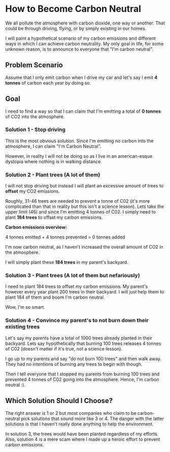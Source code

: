 # How to Become Carbon Neutral

We all pollute the atmosphere with carbon dioxide, one way or another. That could be through driving, flying, or by simply existing in our homes.

I will paint a hypothetical scenario of my carbon emissions and different ways in which I can achieve carbon neutrality. My only goal in life, for some unknown reason, is to announce to everyone that "I'm carbon neutral".

## Problem Scenario

Assume that I only emit carbon when I drive my car and let's say I emit **4 tonnes** of carbon each year by doing so.

## Goal

I need to find a way so that I can claim that I'm emitting a total of **0 tonnes** of CO2 into the atmosphere.

### Solution 1 - Stop driving

This is the most obvious solution. Since I'm emitting no carbon into the atmosphere, I can claim "I'm Carbon Neutral".

However, in reality I will not be doing so as I live in an american-esque dystopia where nothing is in walking distance.

### Solution 2 - Plant trees (A lot of them)

I will not stop driving but instead I will plant an excessive amount of trees to **offset** my CO2 emissions.

Roughly, 31-46 trees are needed to prevent a tonne of C02 (it's more complicated than that in reality but this isn't a science lesson). Lets take the upper limit (46) and since I'm emitting 4 tonnes of C02. I simply need to plant **184 trees** to offset my carbon emissions.

**Carbon emissions overview:**

4 tonnes emitted + 4 tonnes prevented = 0 tonnes added

I'm now carbon neutral, as I haven't increased the overall amount of CO2 in the atmosphere.

I will simply plant these **184 trees** in my parent's backyard.

### Solution 3 - Plant trees (A lot of them but nefariously)

I need to plant 184 trees to offset my carbon emissions. My parent's however every year plant 200 trees in their backyard. I will just help them to plant 184 of them and boom I'm carbon neutral.

Wow, I'm so smart.

### Solution 4 - Convince my parent's to not burn down their existing trees

Let's say my parents have a total of 1000 trees already planted in their backyard. Lets say hypothetically that burning 100 trees releases 4 tonnes of C02 (doesn't matter if it's true, not a science lesson).

I go up to my parents and say "do not burn 100 trees" and then walk away. They had no intentions of burning any trees to begin with though.

Then I tell everyone that I stopped my parents from burning 100 trees and prevented 4 tonnes of C02 going into the atmosphere. Hence, I'm carbon neutral :).

## Which Solution Should I Choose?

The right answer is 1 or 2 but most companies who claim to be carbon-neutral pick solutions that sound more like 3 or 4. The danger with the latter solutions is that I haven't really done anything to help the environment.

In solution 3, the trees would have been planted regardless of my efforts. Also, solution 4 is a mere scam where I made up a heroic effort to prevent carbon emissions.
